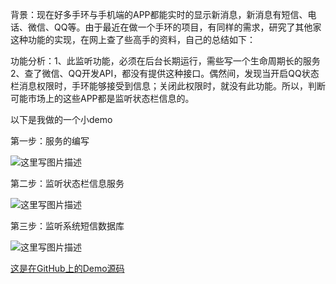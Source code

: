 背景：现在好多手环与手机端的APP都能实时的显示新消息，新消息有短信、电话、微信、QQ等。由于最近在做一个手环的项目，有同样的需求，研究了其他家这种功能的实现，在网上查了些高手的资料，自己的总结如下：

功能分析：1、此监听功能，必须在后台长期运行，需些写一个生命周期长的服务
2、查了微信、QQ开发API，都没有提供这种接口。偶然间，发现当开启QQ状态栏消息权限时，手环能够接受到信息；关闭此权限时，就没有此功能。所以，判断可能市场上的这些APP都是监听状态栏信息的。

以下是我做的一个小demo

第一步：服务的编写


![这里写图片描述](http://img.blog.csdn.net/20170623222533052?watermark/2/text/aHR0cDovL2Jsb2cuY3Nkbi5uZXQvcXFfMjY0NDAyMjE=/font/5a6L5L2T/fontsize/400/fill/I0JBQkFCMA==/dissolve/70/gravity/SouthEast)

第二步：监听状态栏信息服务

![这里写图片描述](http://img.blog.csdn.net/20170623222717791?watermark/2/text/aHR0cDovL2Jsb2cuY3Nkbi5uZXQvcXFfMjY0NDAyMjE=/font/5a6L5L2T/fontsize/400/fill/I0JBQkFCMA==/dissolve/70/gravity/SouthEast)

第三步：监听系统短信数据库

![这里写图片描述](http://img.blog.csdn.net/20170623222734331?watermark/2/text/aHR0cDovL2Jsb2cuY3Nkbi5uZXQvcXFfMjY0NDAyMjE=/font/5a6L5L2T/fontsize/400/fill/I0JBQkFCMA==/dissolve/70/gravity/SouthEast)

[这是在GitHub上的Demo源码](https://github.com/YangJiexian/SmsWechatQQMessage)
